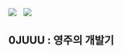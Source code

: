 <div>
<a href="https://hits.seeyoufarm.com"><img src="https://hits.seeyoufarm.com/api/count/incr/badge.svg?url=https%3A%2F%2Fgithub.com%2F0JUUU&count_bg=%23CDCDCD&title_bg=%23F6F2D9&icon=&icon_color=%23E7E7E7&title=hits&edge_flat=false"/></a>
<a href="https://instagram.com/0_jxxu">
    <img 
        src="http://img.shields.io/badge/-Instagram-black?style=flat&logo=Instagram&link=https://instagram.com/0_jxxu/"
        style="height : auto; margin-left : 10px; margin-right : 10px;"/>
</a>
</div>

## 0JUUU : 영주의 개발기
